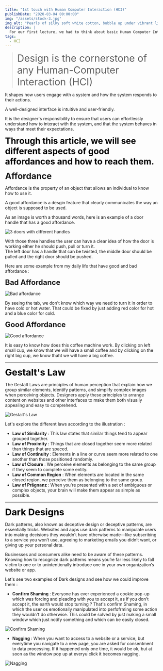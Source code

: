 ```yaml
---
title: "1st touch with Human Computer Interaction (HCI)"
publishDate: "2020-03-04 00:00:00"
img: "/assets/stock-3.jpg"
img_alt: "Pearls of silky soft white cotton, bubble up under vibrant lighting"
description: |
  For our first lecture, we had to think about basic Human Computer Interaction problems. This entry cover Lecture 1,2,3 and Lab 1.
tags:
  - HCI
---
```


<blockquote>
  <span style="font-size: 32px;">Design is the cornerstone of any Human-Computer Interaction (HCI)</span>
</blockquote>


It shapes how users engage with a system and how the system responds to their actions.

A well-designed interface is intuitive and user-friendly.

It is the designer's responsibility to ensure that users can effortlessly understand how to interact with the system, and that the system behaves in ways that meet their expectations.



<span style="font-size: 28px; color: black;">**Through this article, we will see different aspects of good affordances and how to reach them.**</span>

<span style="font-size: 28px;"> **Affordance** </span>

Affordance is the property of an object that allows an individual to know how to use it.

A good affordance is a desgin feature that clearly communicates the way an object is supposed to be used.

As an image is worth a thousand words, here is an example of a door handle that has a good affordance.

![3 doors with different handles](/hw1/1-DoorAffordances-768x423.png)

With those three handles the user can have a clear idea of how the door is working either he should push, pull or turn it.  
The left door has a handle that can be twisted, the middle door should be pulled and the right door should be pushed. 

Here are some example from my daily life that have good and bad affordance : 

<span style="font-size: 24px;"> **Bad Affordance** </span> 

![Bad affordance](/hw1/IMG_2784.JPG)

By seeing the tab, we don't know which way we need to turn it in order to have cold or hot water. That could be fixed by just adding red color for hot and a blue color for cold.

<span style="font-size: 24px;"> **Good Affordance** </span> 

![Good affordance](/hw1/IMG_2785.JPG)

It is easy to know how does this coffee machine work. By clicking on left small cup, we know that we will have a small coffee and by clicking on the right big cup, we know thaht we will have a big coffee.

*** 

<span style="font-size: 30px; color: black;">**Gestalt's Law**</span>

The Gestalt Laws are principles of human perception that explain how we group similar elements, identify patterns, and simplify complex images when perceiving objects. Designers apply these principles to arrange content on websites and other interfaces to make them both visually appealing and easy to comprehend.

![Gestalt's Law](/hw1/gestalt-laws-of-perceptual-organization-2795835-01-8f488f3d191048a0bc42e23ff9470042.png)

Let's explore the different laws according to the illustration : 

  * **Law of Similarity** : This law states that similar things tend to appear grouped together. 
  * **Law of Proximity** : Things that are closed together seem more related than things that are spaced. 
  * **Law of Continuity** : Elements in a line or curve seem more related to one another than those positioned randomly.
  * **Law of Closure** : We perceive elements as belonging to the same group if they seem to complete some entity.
  * **Law of Common Region** : When elements are located in the same closed region, we perceive them as belonging to the same group.
  * **Law of Prägnanz** : When you're presented with a set of ambiguous or complex objects, your brain will make them appear as simple as possible.


*** 

<span style="font-size: 30px; color: black;">**Dark Designs**</span>


Dark patterns, also known as deceptive design or deceptive patterns, are essentially tricks. Websites and apps use dark patterns to manipulate users into making decisions they wouldn’t have otherwise made—like subscribing to a service you won’t use, agreeing to marketing emails you didn’t want, or giving up your personal data. 

Businesses and consumers alike need to be aware of these patterns. Knowing how to recognize dark patterns means you’re far less likely to fall victim to one or to unintentionally introduce one in your own organization’s website or app. 

Let's see two examples of Dark designs and see how we could improve them : 

* **Confirm Shaming** : Everyone has ever experienced a cookie pop-up which was forcing and pleading with you to accept it, as if you don't accept it, the earth would stop turning ? That's confirm Shaming, in which the user os emotionally manipulated into perfofrming some action they wouldn't do otherwise. This could be solved by just making a small window which just notify something and which can be easily closed.

![Confirm Shaming](/hw1/confirmshaming-1024x577.jpg)


* **Nagging** : When you want to access to a website or a service, but everytime you navigate to a new page, you are asked for consentment to data processing. If it happened only one time, it would be ok, but at soon as the window pop up at everyu click it becomes nagging.

![Nagging](/hw1/mezzell_nagging_alternative.png)
